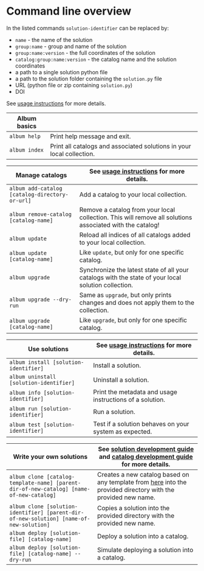 # Command line overview

In the listed commands `solution-identifier` can be replaced by:
- `name` - the name of the solution
- `group:name` - group and name of the solution
- `group:name:version` - the full coordinates of the solution
- `catalog:group:name:version` - the catalog name and the solution coordinates
- a path to a single solution python file
- a path to the solution folder containing the `solution.py` file 
- URL (python file or zip containing `solution.py`)
- DOI 

See [usage instructions](/usage-instructions) for more details.

| Album basics  |   |
|---|---|
|`album help`| Print help message and exit.  |
|`album index`| Print all catalogs and associated solutions in your local collection. |

| Manage catalogs  | See [usage instructions](/usage-instructions) for more details. |
|---|---|
|`album add-catalog [catalog-directory-or-url]`| Add a catalog to your local collection. |
|`album remove-catalog [catalog-name]`| Remove a catalog from your local collection. This will remove all solutions associated with the catalog!|
|`album update`| Reload all indices of all catalogs added to your local collection.|
|`album update [catalog-name]`| Like `update`, but only for one specific catalog.|
|`album upgrade`| Synchronize the latest state of all your catalogs with the state of your local solution collection.|
|`album upgrade --dry-run`| Same as `upgrade`, but only prints changes and does not apply them to the collection.|
|`album upgrade [catalog-name]`| Like `upgrade`, but only for one specific catalog.|

| Use solutions | See [usage instructions](/usage-instructions) for more details.|
|---|---|
|`album install [solution-identifier]`| Install a solution.|
|`album uninstall [solution-identifier]`| Uninstall a solution.|
|`album info [solution-identifier]`| Print the metadata and usage instructions of a solution.|
|`album run [solution-identifier]`| Run a solution.|
|`album test [solution-identifier]`| Test if a solution behaves on your system as expected.|

| Write your own solutions |See [solution development guide](/solution-development) and [catalog development guide](/catalog-development) for more details.|
|---|---|
|`album clone [catalog-template-name] [parent-dir-of-new-catalog] [name-of-new-catalog]`| Creates a new catalog based on any template from [here](https://gitlab.com/album-app/catalogs/templates) into the provided directory with the provided new name.|
|`album clone [solution-identifier] [parent-dir-of-new-solution] [name-of-new-solution]`| Copies a solution  into the provided directory with the provided new name.|
|`album deploy [solution-file] [catalog-name]`| Deploy a solution into a catalog.|
|`album deploy [solution-file] [catalog-name] --dry-run`| Simulate deploying a solution into a catalog.|
